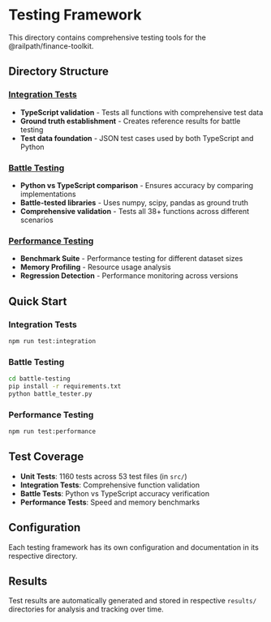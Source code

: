 # Testing Framework

This directory contains comprehensive testing tools for the @railpath/finance-toolkit.

## Directory Structure

### [Integration Tests](integration/)
- **TypeScript validation** - Tests all functions with comprehensive test data
- **Ground truth establishment** - Creates reference results for battle testing
- **Test data foundation** - JSON test cases used by both TypeScript and Python

### [Battle Testing](battle-testing/)
- **Python vs TypeScript comparison** - Ensures accuracy by comparing implementations
- **Battle-tested libraries** - Uses numpy, scipy, pandas as ground truth
- **Comprehensive validation** - Tests all 38+ functions across different scenarios

### [Performance Testing](performance/)
- **Benchmark Suite** - Performance testing for different dataset sizes
- **Memory Profiling** - Resource usage analysis
- **Regression Detection** - Performance monitoring across versions

## Quick Start

### Integration Tests
```bash
npm run test:integration
```

### Battle Testing
```bash
cd battle-testing
pip install -r requirements.txt
python battle_tester.py
```

### Performance Testing
```bash
npm run test:performance
```

## Test Coverage

- **Unit Tests**: 1160 tests across 53 test files (in `src/`)
- **Integration Tests**: Comprehensive function validation
- **Battle Tests**: Python vs TypeScript accuracy verification
- **Performance Tests**: Speed and memory benchmarks

## Configuration

Each testing framework has its own configuration and documentation in its respective directory.

## Results

Test results are automatically generated and stored in respective `results/` directories for analysis and tracking over time.
